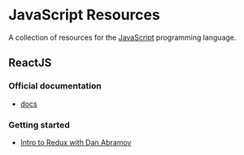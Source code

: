 # JavaScript Resources
A collection of resources for the
[JavaScript](https://developer.mozilla.org/en-US/docs/Web/JavaScript)
programming language.

## ReactJS
### Official documentation
* [docs](https://facebook.github.io/react/docs/getting-started.html)

### Getting started
* [Intro to Redux with Dan Abramov](https://developer.mozilla.org/en-US/docs/Web/JavaScript)
